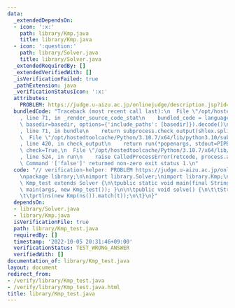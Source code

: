 ```yaml
---
data:
  _extendedDependsOn:
  - icon: ':x:'
    path: library/Kmp.java
    title: library/Kmp.java
  - icon: ':question:'
    path: library/Solver.java
    title: library/Solver.java
  _extendedRequiredBy: []
  _extendedVerifiedWith: []
  _isVerificationFailed: true
  _pathExtension: java
  _verificationStatusIcon: ':x:'
  attributes:
    PROBLEM: https://judge.u-aizu.ac.jp/onlinejudge/description.jsp?id=ALDS1_14_B
  bundledCode: "Traceback (most recent call last):\n  File \"/opt/hostedtoolcache/Python/3.10.7/x64/lib/python3.10/site-packages/onlinejudge_verify/documentation/build.py\"\
    , line 71, in _render_source_code_stat\n    bundled_code = language.bundle(stat.path,\
    \ basedir=basedir, options={'include_paths': [basedir]}).decode()\n  File \"/opt/hostedtoolcache/Python/3.10.7/x64/lib/python3.10/site-packages/onlinejudge_verify/languages/user_defined.py\"\
    , line 71, in bundle\n    return subprocess.check_output(shlex.split(command))\n\
    \  File \"/opt/hostedtoolcache/Python/3.10.7/x64/lib/python3.10/subprocess.py\"\
    , line 420, in check_output\n    return run(*popenargs, stdout=PIPE, timeout=timeout,\
    \ check=True,\n  File \"/opt/hostedtoolcache/Python/3.10.7/x64/lib/python3.10/subprocess.py\"\
    , line 524, in run\n    raise CalledProcessError(retcode, process.args,\nsubprocess.CalledProcessError:\
    \ Command '['false']' returned non-zero exit status 1.\n"
  code: "// verification-helper: PROBLEM https://judge.u-aizu.ac.jp/onlinejudge/description.jsp?id=ALDS1_14_B\n\
    \npackage library;\n\nimport library.Solver;\nimport library.Kmp;\n\npublic class\
    \ Kmp_test extends Solver {\n\tpublic static void main(final String[] args) {\
    \ main(args, new Kmp_test()); }\n\n\tpublic void solve() {\n\t\tString t = ns();\n\
    \t\tprtlns(new Kmp(ns()).match(t));\n\t}\n}"
  dependsOn:
  - library/Solver.java
  - library/Kmp.java
  isVerificationFile: true
  path: library/Kmp_test.java
  requiredBy: []
  timestamp: '2022-10-05 20:31:46+09:00'
  verificationStatus: TEST_WRONG_ANSWER
  verifiedWith: []
documentation_of: library/Kmp_test.java
layout: document
redirect_from:
- /verify/library/Kmp_test.java
- /verify/library/Kmp_test.java.html
title: library/Kmp_test.java
---
```

